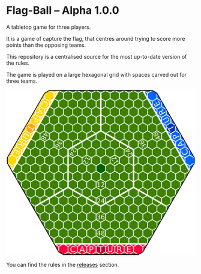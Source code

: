 # Flag-Ball &ndash; Alpha 1.0.0

A tabletop game for three players.

It is a game of capture the flag, that centres around trying to score more points than the opposing teams.

This repository is a centralised source for the most up-to-date version of the rules.

The game is played on a large hexagonal grid with spaces carved out for three teams.

![The board](src/graphics/board-2.png)

You can find the rules in the [releases](https://github.com/WauSoft/GalaxyLeague/releases) section.
